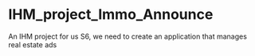 # IHM_project_Immo_Announce
An IHM project for us S6, we need to create an application that manages real estate ads
